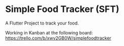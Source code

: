 # Simple Food Tracker (SFT)

A Flutter Project to track your food.

Working in Kanban at the following board:
<https://trello.com/b/xwv2GB0W/simplefoodtracker>
